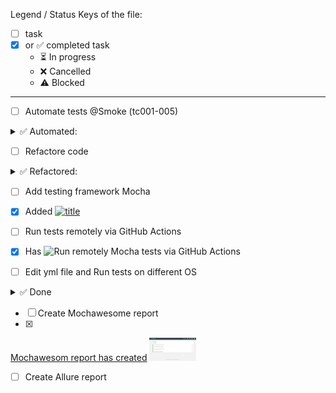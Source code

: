 Legend / Status Keys of the file:
- [ ]  task
- [x] or ✅ completed task 
  - ⏳  In progress
  - ❌ Cancelled
  - ⚠️ Blocked
___

- [ ] Automate tests @Smoke (tc001-005)
<details><summary>✅ Automated:</summary>
TC-001: Successful login with valid credentials 

- Preconditions: The website saucedemo.com is open 
- Steps:
1. Enter standard_user in the Username field.
2. Enter secret_sauce in the Password field.
3. Click the Login button. 
- Expected Result:
The user is redirected to the products page (/inventory.html) with the heading "Products".

TC-002: Unsuccessful login with locked user
- Preconditions: The website saucedemo.com is open 
- Steps:
1. Enter locked_out_user in Username
2. Enter secret_sauce in Password
3. Click Login
- Expected Result: 
Error message "Sorry, this user has been locked out."

TC-003: Check presence of product list after login
- Preconditions: Login as standard_user
- Step: 1. Verify that multiple products are displayed
- Expected Result: Product list contains items with names and prices

TC-004: Logout from application
- Preconditions: Login as standard_user
- Steps:
1. Click the menu button
2. Click Logout
- Expected Result: 
User is redirected to login page

TC-005: Add item to cart and check badge
- Preconditions: Login as standard_user
- Steps: 
1. Click "Add to cart" for any item
2. Check the cart icon
- Expected Result: 
Cart icon shows badge with "1"
</details>


- [ ] Refactore code
<details><summary>✅ Refactored:</summary>

![title](https://img.shields.io/badge/Refactore%20code-Done-green)

**Links of the Refactored code:**

[![titles](https://img.shields.io/badge/some-titles-blue)](https://github.com/Olexandr29/eCommerce_JS/commit/dd5741214c91e409f6c5062654e7f6277552082c) 
[![pages](https://img.shields.io/badge/folder-pages-yellow)](https://github.com/Olexandr29/eCommerce_JS/commit/3f91fc8c3162a5e17bd1585a2927e5b1f3bfdb94)
[![testData](https://img.shields.io/badge/isolated-testData-blue)](https://github.com/Olexandr29/eCommerce_JS/commit/39ffbe492f442c0f0b563c047ea96a5e0f503c9c)
</details>

- [ ] Add testing framework Mocha 
- [x] Added [![title](https://img.shields.io/badge/Framework-Mocha-green)](https://github.com/Olexandr29/eCommerce_JS/commit/c76f77cba982e43cda830e8c71f9d7ee01990e9c)

- [ ] Run tests remotely via GitHub Actions
- [x] Has 
![Run remotely Mocha tests via GitHub Actions](https://img.shields.io/badge/Run_remotely_Mocha_tests_via_GitHub_Actions_Windows-passing-2ea44f?&logo=github&style=flat-square)
<!---(https://github.com/Olexandr29/eCommerce_JS/actions/runs/18462858294/workflow)--->

- [ ] Edit yml file and Run tests on different OS
<details> <summary>
✅ Done

</summary>

[![Run Mocha tests remotely via GitHub Actions (multy OS)](https://github.com/Olexandr29/eCommerce_JS/actions/workflows/tests.yml/badge.svg?branch=main&job=Mocha%20tests%20(windows-latest)&label=Windows&logo=windows&style=flat-square)](https://github.com/Olexandr29/eCommerce_JS/actions/workflows/tests.yml)

⬇️ **Details per OS**

| OS | Status | Duration |
|----|--------|----------|
| **Windows** | [![Windows](https://img.shields.io/github/actions/workflow/status/Olexandr29/eCommerce_JS/tests.yml?branch=main&job=Mocha%20tests%20(windows-latest)&label=Windows&logo=windows&style=flat-square)](https://github.com/Olexandr29/eCommerce_JS/actions/workflows/tests.yml) | ![Duration](https://img.shields.io/endpoint?url=https://gist.githubusercontent.com/Olexandr29/60e8687e89821ca943a0a79c2c2e77a8/raw/windows-duration.json&logo=clockify&label=Duration&style=flat-square) |
| **Linux** | [![Ubuntu](https://img.shields.io/github/actions/workflow/status/Olexandr29/eCommerce_JS/tests.yml?branch=main&job=Mocha%20tests%20(ubuntu-latest)&label=Ubuntu&logo=linux&style=flat-square)](https://github.com/Olexandr29/eCommerce_JS/actions/workflows/tests.yml) | ![Duration](https://img.shields.io/endpoint?url=https://gist.githubusercontent.com/Olexandr29/60e8687e89821ca943a0a79c2c2e77a8/raw/ubuntu-duration.json&logo=clockify&label=Duration&style=flat-square) |
| **MacOS** | [![macOS](https://img.shields.io/github/actions/workflow/status/Olexandr29/eCommerce_JS/tests.yml?branch=main&job=Mocha%20tests%20(macos-latest)&label=macOS&logo=apple&style=flat-square)](https://github.com/Olexandr29/eCommerce_JS/actions/workflows/tests.yml) | ![Duration](https://img.shields.io/endpoint?url=https://gist.githubusercontent.com/Olexandr29/60e8687e89821ca943a0a79c2c2e77a8/raw/macos-duration.json&logo=clockify&label=Duration&style=flat-square) |

</details>

- [ ] Create Mochawesome report
- [x] 
 [Mochawesom report has created](https://github.com/Olexandr29/eCommerce_JS/blob/main/reports/mochawesomeReport/mochawesom.png)
<img src="https://github.com/Olexandr29/eCommerce_JS/blob/main/reports/mochawesomeReport/mochawesom.png" alt="Mochawesom report" width="75"/>

- [ ] Create Allure report
